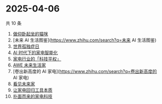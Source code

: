 # 2025-04-06

共 10 条

<!-- BEGIN ZHIHUSEARCH -->
<!-- 最后更新时间 Sun Apr 06 2025 00:12:10 GMT+0800 (China Standard Time) -->
1. [做仰卧起坐的猫咪](https://www.zhihu.com/search?q=做仰卧起坐的猫咪)
1. [未来 AI 生活图鉴](https://www.zhihu.com/search?q=未来 AI 生活图鉴)
1. [世界孤独症日](https://www.zhihu.com/search?q=世界孤独症日)
1. [AI 时代下的家电智能化](https://www.zhihu.com/search?q=AI 时代下的家电智能化)
1. [家电行业的「科技平权」](https://www.zhihu.com/search?q=家电行业的「科技平权」)
1. [AWE 未来生活家](https://www.zhihu.com/search?q=AWE 未来生活家)
1. [卷出新高度的 AI 家电](https://www.zhihu.com/search?q=卷出新高度的 AI 家电)
1. [看见未来家](https://www.zhihu.com/search?q=看见未来家)
1. [让家电回归工具本质](https://www.zhihu.com/search?q=让家电回归工具本质)
1. [扑面而来的家电科技](https://www.zhihu.com/search?q=扑面而来的家电科技)
<!-- END ZHIHUSEARCH -->
